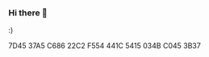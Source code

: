 ### Hi there 👋

:)

7D45 37A5 C686 22C2 F554  441C 5415 034B C045 3B37

<!--
**Starman3787/Starman3787** is a ✨ _special_ ✨ repository because its `README.md` (this file) appears on your GitHub profile.

![GitHub stats](https://github-readme-stats.vercel.app/api?username=Starman3787&show_icons=true&theme=tokyonight)

![Top Langs](https://github-readme-stats.vercel.app/api/top-langs/?username=Starman3787&theme=tokyonight)

bruh

Here are some ideas to get you started:

- 🔭 I’m currently working on ...
- 🌱 I’m currently learning ...
- 👯 I’m looking to collaborate on ...
- 🤔 I’m looking for help with ...
- 💬 Ask me about ...
- 📫 How to reach me: ...
- 😄 Pronouns: ...
- ⚡ Fun fact: ...
-->
